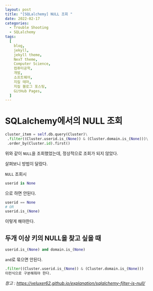 ```yaml
---
layout: post
title: "[SQLalchemy] NULL 조회 "
date: 2022-02-17
categories:
  - Trouble Shooting
  - SQLalchemy
tags:
  [
    blog,
    jekyll,
    jekyll theme,
    NexT theme,
    Computer Science,
    컴퓨터공학,
    개발,
    소프트웨어,
    지킬 테마,
    지킬 블로그 포스팅,
    GitHub Pages,
  ]
---
```


# SQLalchemy에서의 NULL 조회

```python
cluster_item = self.db.query(Cluster)\
 .filter((Cluster.userid.is_(None)) & (Cluster.domain.is_(None)))\
 .order_by(Cluster.id).first()
```

위와 같이 `NULL`을 조회했었는데, 정상적으로 조회가 되지 않았다.

살펴보니 방법이 달랐다.

`NULL` 조회시

```python
userid is None
```

으로 하면 안된다.

```python
userid == None
# OR
userid.is_(None)
```

이렇게 해야한다.

## 두개 이상 키의 NULL을 찾고 싶을 때

```python
userid.is_(None) and domain.is_(None)
```

`and`로 묶으면 안된다.

```python
.filter((Cluster.userid.is_(None)) & (Cluster.domain.is_(None)))
이런식으로 구분해줘야 한다.
```

_참고 : https://veluxer62.github.io/explanation/sqlalchemy-filter-is-null/_
